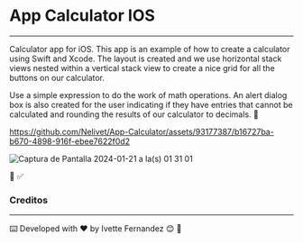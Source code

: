 
# App Calculator IOS

____________________________________________________________________________________________________________________________________________

Calculator app for iOS. This app is an example of how to create a calculator using Swift and Xcode.
The layout is created and we use horizontal stack views nested within a vertical stack view to create a nice grid for all the buttons on our calculator.

Use a simple expression to do the work of math operations. An alert dialog box is also created for the user indicating if they have entries that cannot be calculated and rounding the results of our calculator to decimals. 🧮



https://github.com/Nelivet/App-Calculator/assets/93177387/b16727ba-b670-4898-916f-ebee7622f0d2

![Captura de Pantalla 2024-01-21 a la(s) 01 31 01](https://github.com/Nelivet/App-Calculator/assets/93177387/697d2a68-0c05-4ebe-b367-5cfb4c8a8d4a)

📱 :white_check_mark:


### **Creditos**
____________________________________________________________________________________________________________________________________________

⌨️ Developed with ♥️ by Ivette Fernandez 😊 :cherry_blossom:
